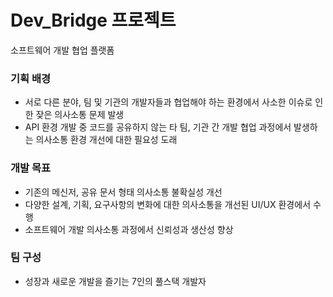 # Dev_Bridge 프로젝트
 소프트웨어 개발 협업 플랫폼

### 기획 배경
- 서로 다른 분야, 팀 및 기관의 개발자들과 협업해야 하는 환경에서 사소한 이슈로 인한 잦은 의사소통 문제 발생
- API 환경 개발 중 코드를 공유하지 않는 타 팀, 기관 간 개발 협업 과정에서 발생하는 의사소통 환경 개선에 대한 필요성 도래

### 개발 목표
- 기존의 메신저, 공유 문서 형태 의사소통 불확실성 개선
- 다양한 설계, 기획, 요구사항의 변화에 대한 의사소통을 개선된 UI/UX 환경에서 수행
- 소프트웨어 개발 의사소통 과정에서 신뢰성과 생산성 향상

### 팀 구성
- 성장과 새로운 개발을 즐기는 7인의 풀스택 개발자

